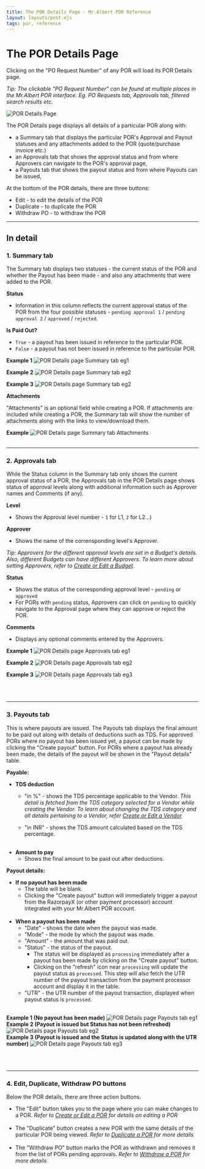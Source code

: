 ```yaml
---
title: The POR Details Page - Mr.Albert POR Reference
layout: layouts/post.ejs
tags: por, reference
---
```

# The POR Details Page

Clicking on the "PO Request Number" of any POR will load its POR Details page.

*Tip: The clickable "PO Request Number" can be found at multiple places in the Mr.Albert POR interface. Eg. PO Requests tab, Approvals tab, filtered search results etc.*

![POR Details Page](/files/reference-por-details-page.png)

The POR Details page displays all details of a particular POR along with:

* a Summary tab that displays the particular POR's Approval and Payout statuses and any attachments added to the POR (quote/purchase invoice etc.)
* an Approvals tab that shows the approval status and from where Approvers can navigate to the POR's approval page,
* a Payouts tab that shows the payout status and from where Payouts can be issued,

At the bottom of the POR details, there are three buttons:

* Edit - to edit the details of the POR
* Duplicate - to duplicate the POR
* Withdraw PO - to withdraw the POR
---

## In detail

### 1. Summary tab

The Summary tab displays two statuses - the current status of the POR and whether the Payout has been made - and also any attachments that were added to the POR.

**Status**
* Information in this column reflects the current approval status of the POR from the four possible statuses - `pending approval 1` / `pending approval 2` / `approved` / `rejected`.

**Is Paid Out?**
* `True` - a payout has been issued in reference to the particular POR.
* `False` - a payout has not been issued in reference to the particular POR.

**Example 1**
![POR Details page Summary tab eg1](/files/reference-por-details-page-summary-tab-1.png)

**Example 2**
![POR Details page Summary tab eg2](/files/reference-por-details-page-summary-tab-2.png)

**Example 3**
![POR Details page Summary tab eg2](/files/reference-por-details-page-summary-tab-3.png)

**Attachments**

"Attachments" is an optional field while creating a POR. If attachments are included while creating a POR, the Summary tab will show the number of attachments along with the links to view/download them.

**Example**
![POR Details page Summary tab Attachments](/files/reference-por-details-page-summary-tab-4-attachments.png)
<br><br />

---
### 2. Approvals tab

While the Status column in the Summary tab only shows the current approval status of a POR, the Approvals tab in the POR Details page shows status of approval levels along with additional information such as Approver names and Comments (if any). 

**Level**
* Shows the Approval level number - `1` for L1, `2` for L2...) 

**Approver**
* Shows the name of the corrensponding level's Approver. 

*Tip: Approvers for the different approval levels are set in a Budget's details. Also, different Budgets can have different Approvers. To learn more about setting Approvers, refer to [Create or Edit a Budget](create-edit-budget)*.

**Status**
* Shows the status of the corresponding approval level - `pending` or `approved`
* For PORs with `pending` status, Approvers can click on `pending` to quickly navigate to the Approval page where they can approve or reject the POR.

**Comments**
* Displays any optional comments entered by the Approvers.

**Example 1**
![POR Details page Approvals tab eg1](/files/reference-por-details-page-approvals-tab-1.png)

**Example 2**
![POR Details page Approvals tab eg2](/files/reference-por-details-page-approvals-tab-2.png)

**Example 3**
![POR Details page Approvals tab eg3](/files/reference-por-details-page-approvals-tab-3.png)

<br><br />

---
### 3. Payouts tab

This is where payouts are issued. The Payouts tab displays the final amount to be paid out along with details of deductions such as TDS. For approved PORs where no payout has been issued yet, a payout can be made by clicking the "Create payout" button. For PORs where a payout has already been made, the details of the payout will be shown in the "Payout details" table.

**Payable:**
* **TDS deduction**
	*   "in %" - shows the TDS percentage applicable to the Vendor. 
			*This detail is fetched from the TDS category selected for a Vendor while creating the Vendor. To learn about changing the TDS category and all details pertaining to a Vendor, refer [Create or Edit a Vendor](create-edit-vendor)*

	*	"in INR" - shows the TDS amount calculated based on the TDS percentage.
<br><br />
*	**Amount to pay**
	*	Shows the final amount to be paid out after deductions.


**Payout details:**
*	**If no payout has been made**
	*	The table will be blank.
	*	Clicking the "Create payout" button will immediately trigger a payout from the RazorpayX (or other payment processor) account integrated with your Mr.Albert POR account.
<br><br />
* **When a payout has been made**
	* "Date" - shows the date when the payout was made.
	* "Mode" - the mode by which the payout was made.
	* "Amount" - the amount that was paid out.
	* "Status" - the status of the payout.
		* The status will be displayed as `processing` immediately after a payout has been made by clicking on the "Create payout" button.
		* Clicking on the "refresh" icon near `processing` will update the payout status as `processed`. This step will also fetch the UTR number of the payout transaction from the payment processor account and display it in the table.
	* "UTR" - the UTR number of the payout transaction, displayed when payout status is `processed`. 
<br><br />

**Example 1 (No payout has been made)**
![POR Details page Payouts tab eg1](/files/reference-por-details-page-payouts-tab-1.png)
<br />
**Example 2 (Payout is issued but Status has not been refreshed)**
![POR Details page Payouts tab eg2](/files/reference-por-details-page-payouts-tab-2.png)
<br />
**Example 3 (Payout is issued and the Status is updated along with the UTR number)**
![POR Details page Payouts tab eg3](/files/reference-por-details-page-payouts-tab-3.png)

<br><br />

---
### 4. Edit, Duplicate, Withdraw PO buttons

Below the POR details, there are three action buttons.

* The "Edit" button takes you to the page where you can make changes to a POR.
*Refer to [Create or Edit a POR](create-edit-por) for details on editing a POR*
<br><br />
* The "Duplicate" button creates a new POR with the same details of the particular POR being viewed.
*Refer to [Duplicate a POR](duplicate-por) for more details*
<br><br />
* The "Withdraw PO" button marks the POR as withdrawn and removes it from the list of PORs pending approvals.
*Refer to [Withdraw a POR](withdraw-por) for more details*